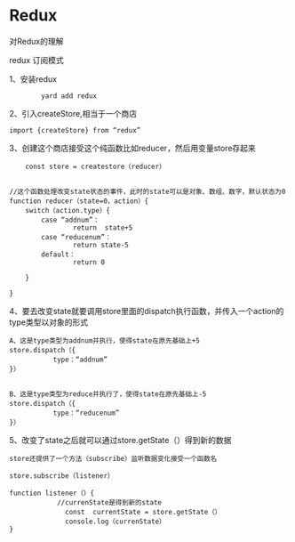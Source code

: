 # Redux
对Redux的理解



redux 订阅模式


1、安装redux

            yard add redux



2、引入createStore,相当于一个商店
           
	import {createStore} from “redux”




3、创建这个商店接受这个纯函数比如reducer，然后用变量store存起来

       	const store = createstore（reducer）


	//这个函数处理改变state状态的事件，此时的state可以是对象、数组、数字，默认状态为0
	function reducer（state=0，action）{
  		switch（action.type）{
      		case “addnum”：
            		return  state+5
      		case “reducenum”：
            		return state-5
     		default：
            		return 0

  		}

	}



4、要去改变state就要调用store里面的dispatch执行函数，并传入一个action的type类型以对象的形式

	A、这是type类型为addnum并执行，使得state在原先基础上+5
	store.dispatch（{
     	       type：“addnum”
	}）


	B、这是type类型为reduce并执行了，使得state在原先基础上-5
	store.dispatch（{
     	       type：“reducenum”
	}）




5、改变了state之后就可以通过store.getState（）得到新的数据

	store还提供了一个方法（subscribe）监听数据变化接受一个函数名

	store.subscribe（listener）

	function listener（）{
    	        //currenState是得到新的state
    	          const  currentState = store.getState（）
    	          console.log（currenState）
	}
